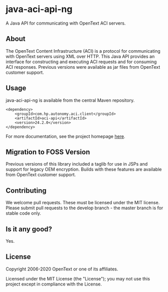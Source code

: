 # java-aci-api-ng

A Java API for communicating with OpenText ACI servers.

## About
The OpenText Content Infrastructure (ACI) is a protocol for communicating with OpenText servers using XML over HTTP.
This Java API provides an interface for constructing and executing ACI requests and for consuming ACI responses. Previous
versions were available as jar files from OpenText customer support.


## Usage
java-aci-api-ng is available from the central Maven repository.

    <dependency>
        <groupId>com.hp.autonomy.aci.client</groupId>
        <artifactId>aci-api</artifactId>
        <version>24.2.0</version>
    </dependency>

For more documentation, see the project homepage [here](http://opentext-idol.github.io/java-aci-api-ng).

## Migration to FOSS Version
Previous versions of this library included a taglib for use in JSPs and support for legacy OEM encryption. Builds with
these features are available from OpenText customer support.

## Contributing
We welcome pull requests. These must be licensed under the MIT license. Please submit pull requests to the develop
branch - the master branch is for stable code only.

## Is it any good?
Yes.

## License

Copyright 2006-2020 OpenText or one of its affiliates.

Licensed under the MIT License (the "License"); you may not use this project except in compliance with the License.
